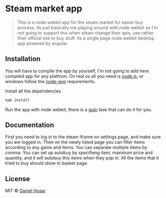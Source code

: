 # Steam market app

> This is a node webkit app for the steam market for easier buy process. Its just basically me playing around with node webkit so I'm not going to support this when steam change their apis, use rather their official site to buy stuff. Its a single page node webkit desktop app powered by angular.

## Installation

You will have to compile the app by yourself, I'm not going to add here compiled app for any platform.
On real os all you need is [node.js](http://nodejs.org/), or windows follow the [node-gyp](https://github.com/TooTallNate/node-gyp#installation) requirements. 

Install all the dependencies
```bash
npm install
```

Run the app with node webkit, there is a [gulp](https://github.com/gulpjs/gulp) task that can do it for you.

## Documentation

First you need to log in to the steam iframe on settings page, and make sure you are logged in.
Then on the newly listed page you can filter items according to any game and items. You can separate multiple items by comma.
You can set up autobuy by specifieng item, maximum price and quantity, and it will autobuy this items when they pop in.
All the items that it tried to buy should show in basket page.


## License

MIT © [Daniel Husar](https://github.com/danielhusar)
